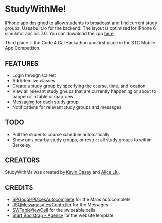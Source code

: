 StudyWithMe!
======
iPhone app designed to allow students to broadcast and find current study groups. Uses built.io for the backend. The layout is optimized for iPhone 6 simulator and ios 7.0. You can download the app [here](https://itunes.apple.com/us/app/studywithme!/id982672000?mt=8)

Third place in the Code 4 Cal Hackathon and first place in the STC Mobile App Competition.

FEATURES
---------------------
  - Login through CalNet
  - Add/Remove classes
  - Create a study group by specifying the course, time, and location
  - View all relevant study groups that are currently happening or about to happen in a table or map view
  - Messaging for each study group
  - Notifications for relevant study groups and messages

TODO
----------------------
  - Pull the students course schedule automatically
  - Show only nearby study groups, or restrict all study groups to within Berkeley.

CREATORS
----------------------
StudyWithMe was created by [Kevin Casey](http://www.kacasey.me/) and [Alice Liu](http://www.alicejliu.com/).

CREDITS
----------------------
  - [SPGooglePlacesAutocomplete](https://github.com/chenyuan/SPGooglePlacesAutocomplete) for the Maps autocomplete
  - [JSQMessagesViewController](https://github.com/jessesquires/JSQMessagesViewController) for the Messages
  - [SWTableViewCell](https://github.com/CEWendel/SWTableViewCell) for the swipeable cells
  - [Start Bootstrap - Agency](https://github.com/IronSummitMedia/startbootstrap-agency) for the website template
